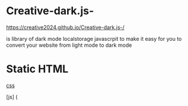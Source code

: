 # Creative-dark.js-
https://creative2024.github.io/Creative-dark.js-/
 
 is library of dark mode localstorage javascrpit to make it easy for you to convert your website from light mode to dark mode

# Static HTML
[css](<link rel="stylesheet" href="https://cdn.jsdelivr.net/gh/Creative2024/Creative-dark.js-@main/dome/assets/css/Creative-dark.min.css">)


 
[js] (<script src="https://cdn.jsdelivr.net/gh/Creative2024/Creative-dark.js-@main/dome/assets/js/Creative-dark.min.js"> ) 

